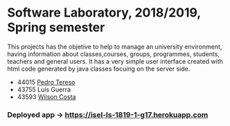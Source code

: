 # Software Laboratory, 2018/2019, Spring semester

This projects has the objetive to help to manage an university environment, having information about classes,courses, groups, programmes, students, teachers and general users. It has a very simple user interface created with html code generated by java classes focuing on the server side.

* 44015 [Pedro Tereso](https://github.com/PedroTereso)
* 43755 Luís Guerra
* 43593 [Wilson Costa](https://github.com/WilsonRCosta)

### Deployed app -> https://isel-ls-1819-1-g17.herokuapp.com



